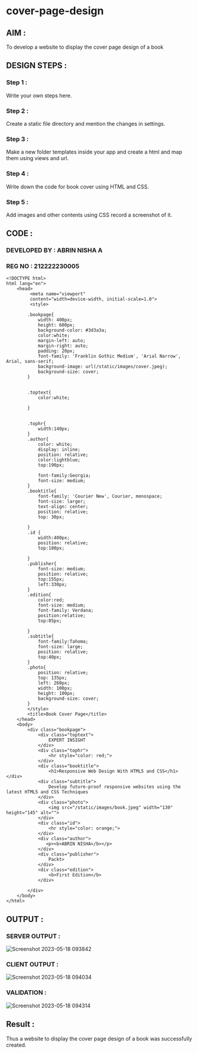 # cover-page-design

## AIM :

To develop a website to display the cover page design of a book

## DESIGN STEPS :

### Step 1 :

Write your own steps here.

### Step 2 :

Create a static file directory and mention the changes in settings.

### Step 3 :

Make a new folder templates inside your app and create a html and map them using views and url.

### Step 4 :

Write down the code for book cover using HTML and CSS.

### Step 5 :

Add images and other contents using CSS record a screenshot of it.

## CODE :

### DEVELOPED BY : ABRIN NISHA A
### REG NO : 212222230005
```
<!DOCTYPE html>
html lang="en">
    <head>
         <meta name="viewport" 
         content="width=device-width, initial-scale=1.0">
         <style>

        .bookpage{
            width: 400px;
            height: 600px;
            background-color: #3d3a3a;
            color:white;
            margin-left: auto;
            margin-right: auto;
            padding: 20px;
            font-family: 'Franklin Gothic Medium', 'Arial Narrow', Arial, sans-serif;
            background-image: url(/static/images/cover.jpeg);
            background-size: cover;
        }
            

        .toptext{
            color:white;

        }

        
        .tophr{
            width:140px;
        }
        .author{
            color: white;
            display: inline;
            position: relative;
            color:lightblue;
            top:190px;
            
            font-family:Georgia;
            font-size: medium;
        }
        .booktitle{
            font-family: 'Courier New', Courier, monospace;
            font-size: larger;
            text-align: center;
            position: relative;
            top: 30px;
        
        }
        .id {
            width:400px;
            position: relative;
            top:180px;
            
        }
        .publisher{
            font-size: medium;
            position: relative;
            top:155px;
            left:330px;
        }
        .edition{
            color:red;
            font-size: medium;
            font-family: Verdana;
            position:relative;
            top:85px;

        }
        .subtitle{
            font-family:Tahoma;
            font-size: large;
            position: relative;
            top:40px;
        }
        .photo{
            position: relative;
            top: 135px;
            left: 260px;
            width: 100px;
            height: 100px;
            background-size: cover;
        }
        </style>
        <title>Book Cover Page</title>
    </head>
    <body>
        <div class="bookpage">
            <div class="toptext">
                EXPERT INSIGHT
            </div>
            <div class="tophr">
                <hr style="color: red;">
            </div>
            <div class="booktitle">
                <h1>Responsive Web Design With HTML5 and CSS</h1></div>
            <div class="subtitle">
                Develop future-proof responsive websites using the latest HTML5 and CSS Techniques
            </div>
            <div class="photo">
                <img src="/static/images/book.jpeg" width="130" height="145" alt="">
            </div>
            <div class="id">
                <hr style="color: orange;">
            </div>
            <div class="author">
               <p><b>ABRIN NISHA</b></p>
            </div>
            <div class="publisher">
                Packt>
            </div>
            <div class="edition">
                <b>First Edition</b>
            </div>
            
        </div>
    </body>
</html>
```

## OUTPUT : 

### SERVER OUTPUT :

![Screenshot 2023-05-18 093842](https://github.com/Abrinnisha6/cover-page-design/assets/118889454/6a65ea28-c10d-4cae-9554-2a3099d741da)

### CLIENT OUTPUT :

![Screenshot 2023-05-18 094034](https://github.com/Abrinnisha6/cover-page-design/assets/118889454/aa6ce6da-8fe6-461a-a5e0-1f1dfd0a163d)

### VALIDATION :

![Screenshot 2023-05-18 094314](https://github.com/Abrinnisha6/cover-page-design/assets/118889454/9b71b368-5aef-459e-9c64-356099d4b2b2)


## Result :

Thus a website to display the cover page design of a book was successfully created.


